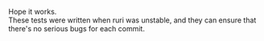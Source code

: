 Hope it works.  
These tests were written when ruri was unstable, and they can ensure that there's no serious bugs for each commit.  